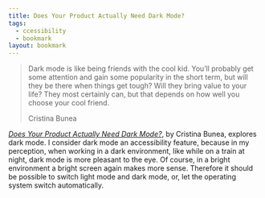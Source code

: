 ```yaml
---
title: Does Your Product Actually Need Dark Mode?
tags:
  - ccessibility
  - bookmark
layout: bookmark
---
```

> Dark mode is like being friends with the cool kid. You’ll probably get some attention and gain some popularity in the short term, but will they be there when things get tough? Will they bring value to your life? They most certainly can, but that depends on how well you choose your cool friend.
> <footer>Cristina Bunea</footerY>

[<cite>Does Your Product Actually Need Dark Mode?</cite>](https://www.commandbar.com/blog/dark-mode-considerations), by Cristina Bunea, explores dark mode. I consider dark mode an accessibility feature, because in my perception, when working in a dark environment, like while on a train at night, dark mode is more pleasant to the eye. Of course, in a bright environment a bright screen again makes more sense. Therefore it should be possible to switch light mode and dark mode, or, let the operating system switch automatically.
